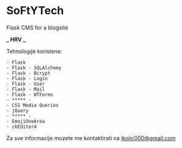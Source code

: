 # SoFtYTech

Flask CMS for a blogsite

**_ HRV _**

Tehnologije koristene:

    - Flask
    - Flask - SQLAlchemy
    - Flask - Bcrypt
    - Flask - Login
    - Flask - User
    - Flask - Mail
    - Flask - WTForms
    - ***** -
    - CSS Media Queries
    - jQuery
    - ***** -
    - EmojiOneArea
    - ckEditor4

Za sve informacije mozete me kontaktirati na ikojic000@gmail.com
